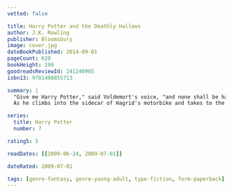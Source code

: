 ```yaml
---
vetted: false

title: Harry Potter and the Deathly Hallows
author: J.K. Rowling
publisher: Bloomsbury
image: cover.jpg
dateBookPublished: 2014-09-01
pageCount: 620
bookHeight: 198
goodreadsReviewId: 241240905
isbn13: 9781408855713

summary: |
  "Give me Harry Potter," said Voldemort's voice, "and none shall be harmed. Give me Harry Potter, and I shall leave the school untouched. Give me Harry Potter, and you will be rewarded."
  As he climbs into the sidecar of Hagrid's motorbike and takes to the skies, leaving Privet Drive for the last time, Harry Potter knows that Lord Voldemort and the Death Eaters are not far behind. The protective charm that has kept Harry safe until now is broken, but he cannot keep hiding. The Dark Lord is breathing fear into everything Harry loves, and to stop him Harry will have to find and destroy the remaining Horcruxes. The final battle must begin - Harry must stand and face his enemy…

series:
  title: Harry Potter
  number: 7

rating5: 5

readDates: [[2009-06-24, 2009-07-01]]

dateRated: 2009-07-01

tags: [genre-fantasy, genre-young-adult, type-fiction, form-paperback]
---
```

